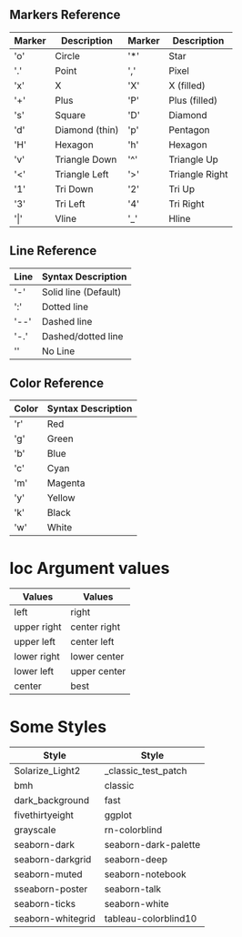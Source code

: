 ## Markers Reference
|Marker	| Description|Marker	| Description|
| ----- | ---------- | ----- | ---------- |
| 'o' | Circle  | '*' | Star  |
| '.' | Point  | ',' | Pixel  |
| 'x' | X  | 'X' | X (filled)  |
| '+' | Plus  | 'P' | Plus (filled)  |
| 's' | Square  | 'D' | Diamond  |
| 'd' | Diamond (thin)  | 'p' | Pentagon  |
| 'H' | Hexagon  | 'h' | Hexagon  |
| 'v' | Triangle Down  | '^' | Triangle Up  |
| '<' | Triangle Left  | '>' | Triangle Right  |
| '1' | Tri Down  | '2' | Tri Up  |
| '3' | Tri Left  | '4' | Tri Right  |
| '\|' | Vline  | '_' | Hline |

## Line Reference
| Line | Syntax Description |
| ----- | ---------- |
| '-' | Solid line (Default)  |
| ':' | Dotted line  |
| '--' | Dashed line  |
| '-.' | Dashed/dotted line |
| '' | No Line |

## Color Reference
| Color | Syntax Description |
| ----- | ---------- |
| 'r' | Red  |
| 'g' | Green  |
| 'b' | Blue  |
| 'c' | Cyan  |
| 'm' | Magenta  |
| 'y' | Yellow  |
| 'k' | Black  |
| 'w' | White |

# loc Argument values
| Values | Values |
| ----- | ----- |
| left | right |
| upper right | center right |
| upper left | center left |
| lower right | lower center |
| lower left | upper center |
| center | best |

# Some Styles
| Style | Style |
| --- | --- |
| Solarize_Light2 | _classic_test_patch |
| bmh | classic |
| dark_background | fast |
| fivethirtyeight | ggplot |
| grayscale | rn-colorblind |
| seaborn-dark | seaborn-dark-palette |
| seaborn-darkgrid | seaborn-deep |
| seaborn-muted | seaborn-notebook |
| sseaborn-poster | seaborn-talk |
| seaborn-ticks | seaborn-white |
| seaborn-whitegrid | tableau-colorblind10 |



